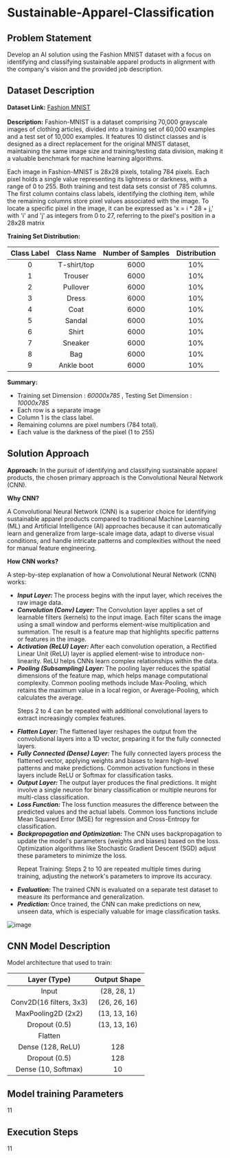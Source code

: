 # Sustainable-Apparel-Classification

## Problem Statement 

Develop an AI solution using the Fashion MNIST dataset with a focus on identifying and classifying sustainable apparel products in alignment with the company's vision and the provided job description.

## Dataset Description 

**Dataset Link:**  <a href='https://www.kaggle.com/datasets/zalando-research/fashionmnist/data'>Fashion MNIST</a> <br> <br>
**Description:** Fashion-MNIST is a dataset comprising 70,000 grayscale images of clothing articles, divided into a training set of 60,000 examples and a test set of 10,000 examples. It features 10 distinct classes and is designed as a direct replacement for the original MNIST dataset, maintaining the same image size and training/testing data division, making it a valuable benchmark for machine learning algorithms. <br>

Each image in Fashion-MNIST is 28x28 pixels, totaling 784 pixels. Each pixel holds a single value representing its lightness or darkness, with a range of 0 to 255. Both training and test data sets consist of 785 columns. The first column contains class labels, identifying the clothing item, while the remaining columns store pixel values associated with the image. To locate a specific pixel in the image, it can be expressed as 'x = i * 28 + j,' with 'i' and 'j' as integers from 0 to 27, referring to the pixel's position in a 28x28 matrix

**Training Set Distribution:**

| Class Label | Class Name | Number of Samples| Distribution |
|:-:|:-:|:-:|:-:|
| 0 |  T-shirt/top  | 6000 |  10%  |
| 1 | Trouser | 6000 | 10% |
| 2 | Pullover | 6000 | 10% |
| 3 | Dress | 6000 | 10% |
| 4 | Coat | 6000 | 10% |
| 5 | Sandal | 6000 | 10% |
| 6 | Shirt | 6000 | 10% |
| 7 | Sneaker | 6000 | 10% |
| 8 | Bag | 6000 | 10% |
| 9 | Ankle boot | 6000 | 10% |


**Summary:**
<ul>
  <li> Training set Dimension : <i> 60000x785 </i>, Testing Set Dimension :  <i> 10000x785 </i> </li>
  <li>Each row is a separate image</li>
  <li>Column 1 is the class label.</li>
  <li>Remaining columns are pixel numbers (784 total).</li>
  <li>Each value is the darkness of the pixel (1 to 255)</li>
</ul>



## Solution Approach
**Approach:** In the pursuit of identifying and classifying sustainable apparel products, the chosen primary approach is the Convolutional Neural Network (CNN).


**Why CNN?** 

<p> A Convolutional Neural Network (CNN) is a superior choice for identifying sustainable apparel products compared to traditional Machine Learning (ML) and Artificial Intelligence (AI) approaches because it can automatically learn and generalize from large-scale image data, adapt to diverse visual conditions, and handle intricate patterns and complexities without the need for manual feature engineering. </p>

**How CNN works?**

A step-by-step explanation of how a Convolutional Neural Network (CNN) works:
<ul> 
<li> <i><b> Input Layer: </b></i> The process begins with the input layer, which receives the raw image data. </li>

<li> <i><b>  Convolution (Conv) Layer: </b></i> The Convolution layer applies a set of learnable filters (kernels) to the input image. Each filter scans the image using a small window and performs element-wise multiplication and summation. The result is a feature map that highlights specific patterns or features in the image. </li>

<li> <i><b>   Activation (ReLU) Layer: </b></i>  After each convolution operation, a Rectified Linear Unit (ReLU) layer is applied element-wise to introduce non-linearity. ReLU helps CNNs learn complex relationships within the data. </li>

<li> <i><b> Pooling (Subsampling) Layer: </b></i> The pooling layer reduces the spatial dimensions of the feature map, which helps manage computational complexity. Common pooling methods include Max-Pooling, which retains the maximum value in a local region, or Average-Pooling, which calculates the average. 

Steps 2 to 4 can be repeated with additional convolutional layers to extract increasingly complex features. </li>

<li> <i><b> Flatten Layer: </b></i>  The flattened layer reshapes the output from the convolutional layers into a 1D vector, preparing it for the fully connected layers. </li>

<li> <i><b> Fully Connected (Dense) Layer: </b></i>   The fully connected layers process the flattened vector, applying weights and biases to learn high-level patterns and make predictions. Common activation functions in these layers include ReLU or Softmax for classification tasks. </li>

<li> <i><b> Output Layer:  </b></i>  The output layer produces the final predictions. It might involve a single neuron for binary classification or multiple neurons for multi-class classification. </li>

<li> <i><b>  Loss Function: </b></i>  The loss function measures the difference between the predicted values and the actual labels. Common loss functions include Mean Squared Error (MSE) for regression and Cross-Entropy for classification. </li>

<li> <i><b>  Backpropagation and Optimization: </b></i>  The CNN uses backpropagation to update the model's parameters (weights and biases) based on the loss. Optimization algorithms like Stochastic Gradient Descent (SGD) adjust these parameters to minimize the loss.

Repeat Training: Steps 2 to 10 are repeated multiple times during training, adjusting the network's parameters to improve its accuracy. </li>

<li> <i><b>  Evaluation: </b></i>  The trained CNN is evaluated on a separate test dataset to measure its performance and generalization. </li>

<li> <i><b>  Prediction: </b></i>  Once trained, the CNN can make predictions on new, unseen data, which is especially valuable for image classification tasks. </li>
</ul>


![image](https://github.com/Sajjad-Hossain-Talukder/Sustainable-Apparel-Classification/assets/63524824/1722a96d-3567-4856-913f-a1b41040233e)


## CNN Model Description

Model architecture that used to train: 

|Layer (Type)|Output Shape	|
|:-:|:-:|
|Input|(28, 28, 1)|
|Conv2D(16 filters, 3x3) |(26, 26, 16)|
|MaxPooling2D (2x2)		|(13, 13, 16)|
|Dropout (0.5)	|	(13, 13, 16)|
|Flatten||
|Dense (128, ReLU)| 128|
|Dropout (0.5)	|128|
|Dense (10, Softmax)| 10 |




## Model training Parameters

11

## Execution Steps 

11


